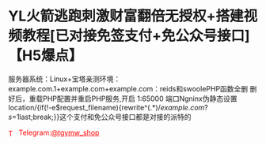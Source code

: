 # YL火箭逃跑刺激财富翻倍无授权+搭建视频教程[已对接免签支付+免公众号接口]【H5爆点】

服务器系统：Linux+宝塔亲测环境：example.com.1+example.com+example.com：reids和swoolePHP函数全删 删好后，重载PHP配置并重启PHP服务,开启 1:65000 端口Ngninx伪静态设置location/{if(!-e$request_filename){rewrite^(.*)$/example.com?s=$1last;break;}}这个支付和免公众号接口都是对接的派特的




<p style="color: red;"><img src="https://cdn-icons-png.flaticon.com/512/2111/2111646.png" alt="Telegram Icon" style="width: 16px; vertical-align: middle; margin-right: 5px;">Telegram:<a href="https://t.me/tgymw_shop" style="color: red;">@tgymw_shop</a></p>

